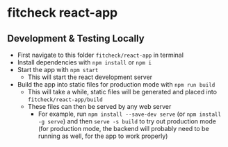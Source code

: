 # fitcheck react-app

## Development & Testing Locally

-   First navigate to this folder `fitcheck/react-app` in terminal
-   Install dependencies with `npm install` or `npm i`
-   Start the app with `npm start`
    -   This will start the react development server
-   Build the app into static files for production mode with `npm run build`
    -   This will take a while, static files will be generated and placed into `fitcheck/react-app/build`
    -   These files can then be served by any web server
        -   For example, run `npm install --save-dev serve` (or `npm install -g serve`) and then `serve -s build` to try out production mode (for production mode, the backend will probably need to be running as well, for the app to work properly)
